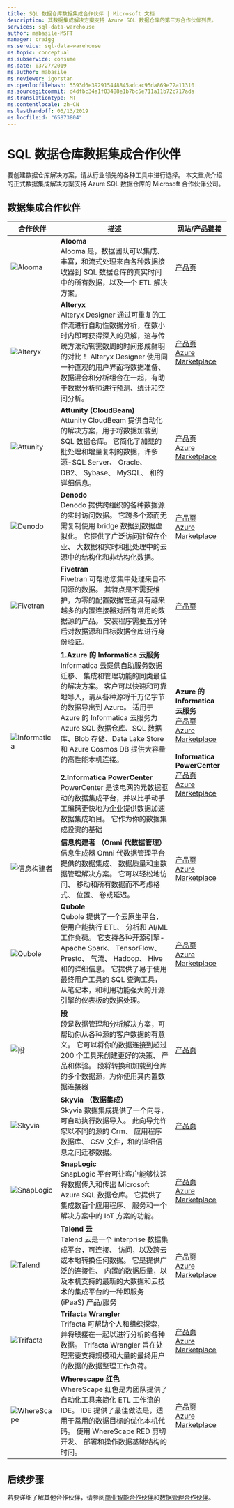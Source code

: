 ```yaml
---
title: SQL 数据仓库数据集成合作伙伴 | Microsoft 文档
description: 其数据集成解决方案支持 Azure SQL 数据仓库的第三方合作伙伴列表。
services: sql-data-warehouse
author: mabasile-MSFT
manager: craigg
ms.service: sql-data-warehouse
ms.topic: conceptual
ms.subservice: consume
ms.date: 03/27/2019
ms.author: mabasile
ms.reviewer: igorstan
ms.openlocfilehash: 5593d6e392915448845adcac95da869e72a11310
ms.sourcegitcommit: d4dfbc34a1f03488e1b7bc5e711a11b72c717ada
ms.translationtype: MT
ms.contentlocale: zh-CN
ms.lasthandoff: 06/13/2019
ms.locfileid: "65873804"
---
```

# <a name="sql-data-warehouse-data-integration-partners"></a>SQL 数据仓库数据集成合作伙伴
要创建数据仓库解决方案，请从行业领先的各种工具中进行选择。 本文重点介绍的正式数据集成解决方案支持 Azure SQL 数据仓库的 Microsoft 合作伙伴公司。

## <a name="data-integration-partners"></a>数据集成合作伙伴
| 合作伙伴 | 描述 | 网站/产品链接 |
| ------- | ----------- | -------------------- |
| ![Alooma][7] |**Alooma**<br> Alooma 是，数据团队可以集成、 丰富，和流式处理来自各种数据接收器到 SQL 数据仓库的真实时间中的所有数据，以及一个 ETL 解决方案。 |[产品页][alooma_website] |
| ![Alteryx][1] |**Alteryx**<br> Alteryx Designer 通过可重复的工作流进行自助性数据分析，在数小时内即可获得深入的见解，这与传统方法动辄需数周的时间形成鲜明的对比！ Alteryx Designer 使用同一种直观的用户界面将数据准备、数据混合和分析组合在一起，有助于数据分析师进行预测、统计和空间分析。 |[产品页][alteryx_designer_website]<br>[Azure Marketplace][alteryx_marketplace]<br>|
| ![Attunity][2] |**Attunity (CloudBeam)**<br>Attunity CloudBeam 提供自动化的解决方案，用于将数据加载到 SQL 数据仓库。 它简化了加载的批处理和增量复制的数据，许多源-SQL Server、 Oracle、 DB2、 Sybase、 MySQL、 和的详细信息。 |[产品页][attunity_cloudbeam_website]<br>[Azure Marketplace][attunity_marketplace]<br> |
| ![Denodo][3] |**Denodo**<br>Denodo 提供跨组织的各种数据源的实时访问数据。 它跨多个源而无需复制使用 bridge 数据到数据虚拟化。 它提供了广泛访问驻留在企业、 大数据和实时和批处理中的云源中的结构化和非结构化数据。|[产品页][denodo_website]<br>[Azure Marketplace][denodo_marketplace]<br> |
| ![Fivetran][8] |**Fivetran**<br>Fivetran 可帮助您集中处理来自不同源的数据。 其特点是不需要维护，为零的配置数据管道具有越来越多的内置连接器对所有常用的数据源的产品。 安装程序需要五分钟后对数据源和目标数据仓库进行身份验证。|[产品页][fivetran_website]<br> |
| ![Informatica][4] |**1.Azure 的 Informatica 云服务**<br> Informatica 云提供自助服务数据迁移、 集成和管理功能的同类最佳的解决方案。 客户可以快速和可靠地导入，请从各种源将千万亿字节的数据导出到 Azure。 适用于 Azure 的 Informatica 云服务为 Azure SQL 数据仓库、SQL 数据库、Blob 存储、Data Lake Store 和 Azure Cosmos DB 提供大容量的高性能本机连接。 <br><br> **2.Informatica PowerCenter** PowerCenter 是该电网的元数据驱动的数据集成平台，并以比手动手工编码更快地为企业提供数据加速数据集成项目。 它作为你的数据集成投资的基础 |**Azure 的 Informatica 云服务**<br>[产品页][informatica_Cloud_Services_website]<br>[Azure Marketplace][informatica_Cloud_Services_marketplace]<br><br> **Informatica PowerCenter**<br>[产品页][informatica_PowerCenter_website]<br> [Azure Marketplace][informatica_PowerCenter_byol]<br>|
| ![信息构建者][5] |**信息构建者 （Omni 代数据管理）**<br>信息生成器 Omni 代数据管理平台提供的数据集成、 数据质量和主数据管理解决方案。 它可以轻松地访问、 移动和所有数据而不考虑格式、 位置、 卷或延迟。|[产品页][omnifocus_website]<br> [Azure Marketplace][omnigen_marketplace] |
| ![Qubole][9] |**Qubole**<br>Qubole 提供了一个云原生平台，使用户能执行 ETL、 分析和 AI/ML 工作负荷。 它支持各种开源引擎-Apache Spark、 TensorFlow、 Presto、 气流、 Hadoop、 Hive 和的详细信息。 它提供了易于使用最终用户工具的 SQL 查询工具，从笔记本，和利用功能强大的开源引擎的仪表板的数据处理。|[产品页][qubole_website]<br> [Azure Marketplace][qubole_marketplace] |
| ![段][10] |**段**<br>段是数据管理和分析解决方案，可帮助你从各种源的客户数据的有意义。 它可以将你的数据连接到超过 200 个工具来创建更好的决策、 产品和体验。 段将转换和加载到仓库的多个数据源，为你使用其内置数据连接器|[产品页][segment_website]<br> |
| ![Skyvia][11] |**Skyvia （数据集成）**<br>Skyvia 数据集成提供了一个向导，可自动执行数据导入。 此向导允许您以不同的源的 Crm、 应用程序数据库、 CSV 文件，和的详细信息之间迁移数据。 |[产品页][segment_website]<br> |
| ![SnapLogic][6] |**SnapLogic**<br>SnapLogic 平台可让客户能够快速将数据传入和传出 Microsoft Azure SQL 数据仓库。 它提供了集成数百个应用程序、 服务和一个解决方案中的 IoT 方案的功能。|[产品页][snaplogic_website]<br>[Azure Marketplace][snaplogic_marketplace]<br> |
| ![Talend][12] |**Talend 云**<br>Talend 云是一个 interprise 数据集成平台，可连接、 访问，以及跨云或本地转换任何数据。 它是提供广泛的连接性、 内置的数据质量，以及本机支持的最新的大数据和云技术的集成平台的一种即服务 (iPaaS) 产品/服务 |[产品页][talend_website]<br> [Azure Marketplace][talend_marketplace] |
| ![Trifacta][13] |**Trifacta Wrangler**<br> Trifacta 可帮助个人和组织探索，并将联接在一起以进行分析的各种数据。 Trifacta Wrangler 旨在处理需要支持规模和大量的最终用户的数据的数据整理工作负荷。|[产品页][trifacta_website]<br> [Azure Marketplace][trifacta_marketplace] |
| ![WhereScape][14] |**Wherescape 红色**<br> WhereScape 红色是为团队提供了自动化工具来简化 ETL 工作流的 IDE。 IDE 提供了最佳做法是，适用于常用的数据目标的优化本机代码。 使用 WhereScape RED 剪切开发、 部署和操作数据基础结构的时间。|[产品页][wherescape_website]<br> [Azure Marketplace][wherescape_marketplace] |


## <a name="next-steps"></a>后续步骤
若要详细了解其他合作伙伴，请参阅[商业智能合作伙伴][bi_partners]和[数据管理合作伙伴][dm_partners]。

<!--Article links-->

[bi_partners]: ./sql-data-warehouse-partner-business-intelligence.md
[di_partners]: ./sql-data-warehouse-partner-data-integration.md
[dm_partners]: ./sql-data-warehouse-partner-data-management.md


<!--Image references-->
[1]: ./media/sql-data-warehouse-partner-data-integration/alteryx_logo.png
[2]: ./media/sql-data-warehouse-partner-data-integration/attunity_logo.png
[3]: ./media/sql-data-warehouse-partner-data-integration/denodo_logo.png
[4]: ./media/sql-data-warehouse-partner-data-integration/informatica_logo.png
[5]: ./media/sql-data-warehouse-partner-data-integration/informationbuilders_logo.png
[6]: ./media/sql-data-warehouse-partner-data-integration/snaplogic_logo.png
[7]: ./media/sql-data-warehouse-partner-data-integration/alooma_logo.png
[8]: ./media/sql-data-warehouse-partner-data-integration/fivetran_logo.png
[9]: ./media/sql-data-warehouse-partner-data-integration/qubole_logo.png
[10]: ./media/sql-data-warehouse-partner-data-integration/segment_logo.png
[11]: ./media/sql-data-warehouse-partner-data-integration/skyvia_logo.png
[12]: ./media/sql-data-warehouse-partner-data-integration/talend_logo.png
[13]: ./media/sql-data-warehouse-partner-data-integration/trifacta_logo.png
[14]: ./media/sql-data-warehouse-partner-data-integration/wherescape_logo.png


<!--Website Links -->

[alooma_website]:https://www.alooma.com/
[alteryx_designer_website]:https://www.alteryx.com/partners/microsoft/
[attunity_cloudbeam_website]:http://www.attunity.com/attunity-cloudbeam-for-azure/
[bryte_systems_azure_website]:https://www.bryteflow.com/
[informatica_Cloud_Services_website]:https://www.informatica.com/products/cloud-integration.html
[informatica_PowerCenter_website]:https://www.informatica.com/products/data-integration/powercenter.html
[snaplogic_website]:https://www.snaplogic.com/
[denodo_website]:https://www.denodo.com/en
[fivetran_website]:https://fivetran.com/
[omnifocus_website]:https://www.informationbuilders.com/3i-platform
[qubole_website]:https://www.qubole.com/
[segment_website]:https://segment.com/
[skyvia_website]:https://skyvia.com/
[talend_website]:https://www.talend.com/
[trifacta_website]:https://www.trifacta.com/
[wherescape_website]:https://www.wherescape.com/

<!--Marketplace Links -->

[alteryx_marketplace]:https://azure.microsoft.com/marketplace/partners/alteryx/alteryx-designer/
[attunity_marketplace]:https://azure.microsoft.com/marketplace/partners/attunity-cloudbeam/cloudbeam-dw-byol/ 
[denodo_marketplace]:https://azuremarketplace.microsoft.com/marketplace/apps/denodo.denodo-platform-7_0
[informatica_Cloud_Services_marketplace]:https://azuremarketplace.microsoft.com/marketplace/apps/informatica.ics-byol
[informatica_PowerCenter_byol]:https://azuremarketplace.microsoft.com/marketplace/apps/informatica.powercenter/
[snaplogic_marketplace]:https://azure.microsoft.com/marketplace/partners/snaplogic/snaplogic-elastic-integration-windows/ 
[omnigen_marketplace]:https://azuremarketplace.microsoft.com/marketplace/apps/informationbuilders.omni-gen-mdm
[qubole_marketplace]:https://azuremarketplace.microsoft.com/marketplace/apps/qubole-inc.qubole-data-service?tab=Overview
[talend_marketplace]:https://azuremarketplace.microsoft.com/marketplace/apps/talend.talendremoteengine?source=datamarket&tab=Overview
[trifacta_marketplace]:https://azuremarketplace.microsoft.com/marketplace/apps/trifacta.tr01?source=datamarket&tab=Overview
[wherescape_marketplace]:https://azuremarketplace.microsoft.com/marketplace/apps/wherescapesoftware.wherescape-red?source=datamarket&tab=Overview